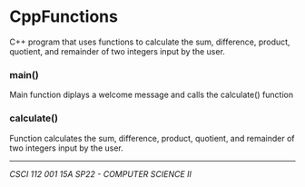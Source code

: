 # CppFunctions

C++ program that uses functions to calculate the sum, difference, product, quotient, and remainder of two integers input by the user.

### main()
Main function diplays a welcome message and calls the calculate() function

### calculate()
Function calculates the sum, difference, product, quotient, and remainder of two integers input by the user.

---

*CSCI 112 001 15A SP22 - COMPUTER SCIENCE II*
